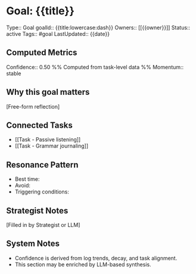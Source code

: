 # Goal: {{title}}
Type:: Goal
goalId:: {{title:lowercase:dash}}
Owners:: [[{{owner}}]]
Status:: active
Tags:: #goal
LastUpdated:: {{date}}

## Computed Metrics
Confidence:: 0.50  %% Computed from task-level data %%
Momentum:: stable

## Why this goal matters
[Free-form reflection]

## Connected Tasks
- [[Task - Passive listening]]
- [[Task - Grammar journaling]]

## Resonance Pattern
- Best time:
- Avoid:
- Triggering conditions:

## Strategist Notes
[Filled in by Strategist or LLM]

## System Notes
- Confidence is derived from log trends, decay, and task alignment.
- This section may be enriched by LLM-based synthesis.

